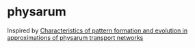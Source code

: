 # physarum 

Inspired by [Characteristics of pattern formation and evolution in approximations of physarum transport networks](https://uwe-repository.worktribe.com/output/980579)